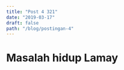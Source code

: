 ```yaml
---
title: "Post 4 321"
date: "2019-03-17"
draft: false
path: "/blog/postingan-4"
---
```


# Masalah hidup Lamay
